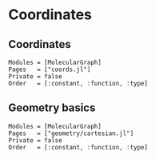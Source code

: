 
# Coordinates

## Coordinates

```@autodocs
Modules = [MolecularGraph]
Pages   = ["coords.jl"]
Private = false
Order   = [:constant, :function, :type]
```

## Geometry basics

```@autodocs
Modules = [MolecularGraph]
Pages   = ["geometry/cartesian.jl"]
Private = false
Order   = [:constant, :function, :type]
```